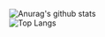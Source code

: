![Anurag's github stats](https://github-readme-stats.vercel.app/api?username=2-one-week&show_icons=true)
<br/>
![Top Langs](https://github-readme-stats.vercel.app/api/top-langs/?username=2-one-week&layout=compact)
